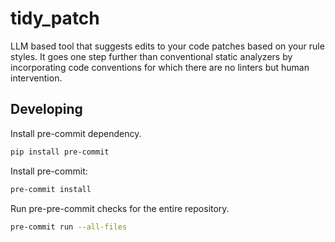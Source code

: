 # tidy_patch

LLM based tool that suggests edits to your code patches based on your rule styles. It goes one step further than conventional static analyzers by incorporating code conventions for which there are no linters but human intervention.

## Developing

Install pre-commit dependency.

```sh
pip install pre-commit
```

Install pre-commit:

```sh
pre-commit install
```

Run pre-pre-commit checks for the entire repository.

```sh
pre-commit run --all-files
```
